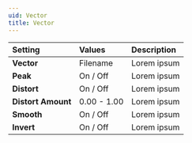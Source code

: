 ```yaml
---
uid: Vector
title: Vector
---
```


| Setting            | Values      | Description |
| :----------------- | :---------- | :---------- |
| **Vector**         | Filename    | Lorem ipsum |
| **Peak**           | On / Off    | Lorem ipsum |
| **Distort**        | On / Off    | Lorem ipsum |
| **Distort Amount** | 0.00 - 1.00 | Lorem ipsum |
| **Smooth**         | On / Off    | Lorem ipsum |
| **Invert**         | On / Off    | Lorem ipsum |
